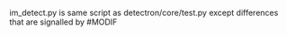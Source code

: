 im_detect.py is same script as detectron/core/test.py except differences that are signalled by #MODIF
